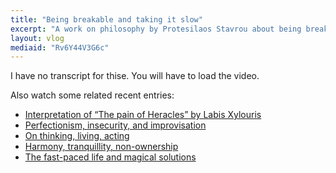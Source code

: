 ```yaml
---
title: "Being breakable and taking it slow"
excerpt: "A work on philosophy by Protesilaos Stavrou about being breakable and taking it slow."
layout: vlog
mediaid: "Rv6Y44V3G6c"
---
```


I have no transcript for thise.  You will have to load the video.

Also watch some related recent entries:

- [Interpretation of “The pain of Heracles” by Labis Xylouris](https://protesilaos.com/interpretations/2022-09-10-lambis-xylouris-pain-heracles/)
- [Perfectionism, insecurity, and improvisation](https://protesilaos.com/books/2022-09-15-perfectionism-insecurity-improvisation/)
- [On thinking, living, acting](https://protesilaos.com/books/2022-09-18-thinking-acting-living/)
- [Harmony, tranquillity, non-ownership](https://protesilaos.com/books/2022-09-22-harmony-tranquility-non-ownership/)
- [The fast-paced life and magical solutions](https://protesilaos.com/books/2022-09-26-fast-paced-life-magical-solutions/)
